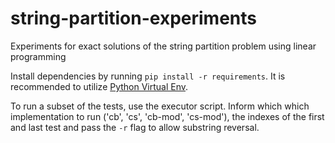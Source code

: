 # string-partition-experiments
Experiments for exact solutions of the string partition problem using linear programming

Install dependencies by running `pip install -r requirements`. It is recommended to utilize [Python Virtual Env](https://docs.python.org/3/library/venv.html).

To run a subset of the tests, use the executor script. Inform which which implementation to run ('cb', 'cs', 'cb-mod', 'cs-mod'), the indexes of the first and last test and pass the `-r` flag to allow substring reversal.